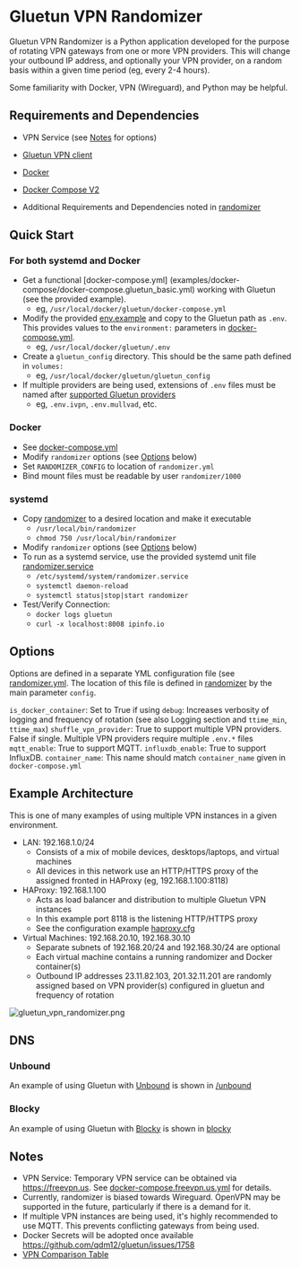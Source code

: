 # Gluetun VPN Randomizer

Gluetun VPN Randomizer is a Python application developed for the purpose of
rotating VPN gateways from one or more VPN providers. This will change your
outbound IP address, and optionally your VPN provider, on a random basis within
a given time period (eg, every 2-4 hours).

Some familiarity with Docker, VPN (Wireguard), and Python may be helpful.

## Requirements and Dependencies

- VPN Service (see [Notes](#notes) for options)
- [Gluetun VPN client](https://github.com/qdm12/gluetun)
- [Docker](https://docs.docker.com/engine/install)
- [Docker Compose V2](https://docs.docker.com/compose/migrate)

- Additional Requirements and Dependencies noted in [randomizer](randomizer)

## Quick Start

### For both systemd and Docker

- Get a functional [docker-compose.yml]
  (examples/docker-compose/docker-compose.gluetun_basic.yml) working with Gluetun
  (see the provided example).
  - eg, `/usr/local/docker/gluetun/docker-compose.yml`
- Modify the provided [env.example](examples/env.example) and copy to the
  Gluetun path as `.env`.
  This provides values to the `environment:` parameters in
  [docker-compose.yml](examples/docker-compose/docker-compose.yml).
  - eg, `/usr/local/docker/gluetun/.env`
- Create a `gluetun_config` directory. This should be the same path defined in
  `volumes:`
  - eg, `/usr/local/docker/gluetun/gluetun_config`
- If multiple providers are being used, extensions of `.env` files must be named
  after [supported Gluetun
  providers](https://github.com/qdm12/gluetun-wiki/tree/main/setup/providers)
  - eg, `.env.ivpn`, `.env.mullvad`, etc.

### Docker

- See [docker-compose.yml](examples/docker-compose/docker-compose.yml)
- Modify `randomizer` options (see [Options](#options) below)
- Set `RANDOMIZER_CONFIG` to location of `randomizer.yml`
- Bind mount files must be readable by user `randomizer/1000`

### systemd

- Copy [randomizer](randomizer) to a desired location and make it executable
  - `/usr/local/bin/randomizer`
  - `chmod 750 /usr/local/bin/randomizer`
- Modify `randomizer` options (see [Options](#options) below)
- To run as a systemd service, use the provided systemd unit file
  [randomizer.service](examples/systemd/randomizer.service)
  - `/etc/systemd/system/randomizer.service`
  - `systemctl daemon-reload`
  - `systemctl status|stop|start randomizer`
- Test/Verify Connection:
  - `docker logs gluetun`
  - `curl -x localhost:8008 ipinfo.io`

## Options

Options are defined in a separate YML configuration file (see
[randomizer.yml](randomizer.yml). The location of this file is defined in
[randomizer](randomizer) by the main parameter `config`.

`is_docker_container`: Set to True if using
`debug`: Increases verbosity of logging and frequency of rotation (see also
Logging section and `ttime_min`, `ttime_max`) `shuffle_vpn_provider`: True to
support multiple VPN providers. False if single. Multiple VPN providers require
multiple `.env.*` files `mqtt_enable`: True to support MQTT.
`influxdb_enable`: True to support InfluxDB. `container_name`: This name should
match `container_name` given in `docker-compose.yml`

## Example Architecture

This is one of many examples of using multiple VPN instances in a given
environment.

- LAN: 192.168.1.0/24
  - Consists of a mix of mobile devices, desktops/laptops, and virtual machines
  - All devices in this network use an HTTP/HTTPS proxy of the assigned fronted
    in HAProxy (eg, 192.168.1.100:8118)
- HAProxy: 192.168.1.100
  - Acts as load balancer and distribution to multiple Gluetun VPN instances
  - In this example port 8118 is the listening HTTP/HTTPS proxy
  - See the configuration example [haproxy.cfg](examples/haproxy/haproxy.cfg)
- Virtual Machines: 192.168.20.10, 192.168.30.10
  - Separate subnets of 192.168.20/24 and 192.168.30/24 are optional
  - Each virtual machine contains a running randomizer and Docker container(s)
  - Outbound IP addresses 23.11.82.103, 201.32.11.201 are randomly assigned
    based on VPN provider(s) configured in gluetun and frequency of rotation

![gluetun_vpn_randomizer.png](images/gluetun_vpn_randomizer.png)

## DNS

### Unbound

An example of using Gluetun with
[Unbound](https://nlnetlabs.nl/projects/unbound/about/) is shown in
[/unbound](examples/unbound)

### Blocky

An example of using Gluetun with [Blocky](https://0xerr0r.github.io/blocky/) is
shown in [blocky](examples/blocky)

## Notes

- VPN Service: Temporary VPN service can be obtained via <https://freevpn.us>. See
  [docker-compose.freevpn.us.yml](docker-compose.freevpn.us.yml) for details.
- Currently, randomizer is biased towards Wireguard. OpenVPN may be supported in
  the future, particularly if there is a demand for it.
- If multiple VPN instances are being used, it's highly recommended to use MQTT.
  This prevents conflicting gateways from being used.
- Docker Secrets will be adopted once available
  <https://github.com/qdm12/gluetun/issues/1758>
- [VPN Comparison
  Table](https://www.reddit.com/r/VPN/comments/m736zt/vpn_comparison_table)
